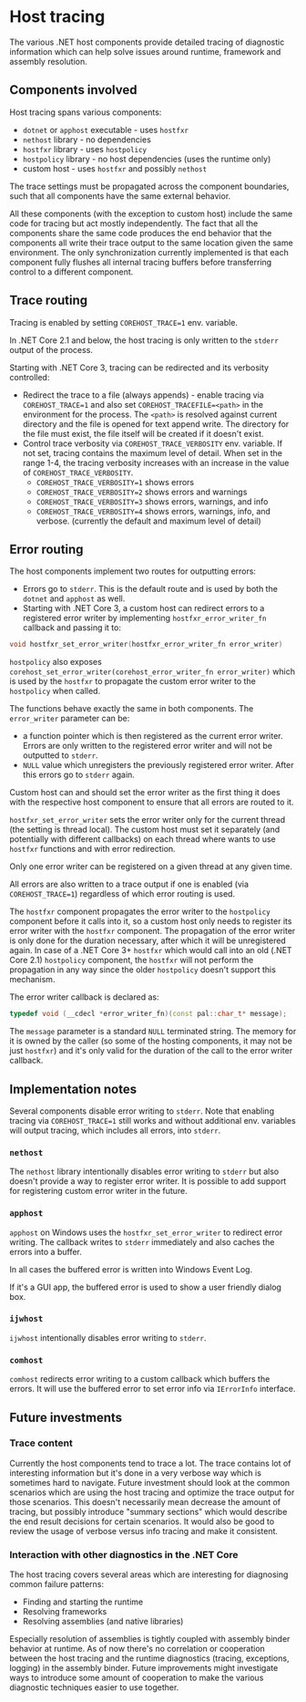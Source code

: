 # Host tracing

The various .NET host components provide detailed tracing of diagnostic information which can help solve issues around runtime, framework and assembly resolution.

## Components involved

Host tracing spans various components:

* `dotnet` or `apphost` executable - uses `hostfxr`
* `nethost` library - no dependencies
* `hostfxr` library - uses `hostpolicy`
* `hostpolicy` library - no host dependencies (uses the runtime only)
* custom host - uses `hostfxr` and possibly `nethost`

The trace settings must be propagated across the component boundaries, such that all components have the same external behavior.

All these components (with the exception to custom host) include the same code for tracing but act mostly independently. The fact that all the components share the same code produces the end behavior that the components all write their trace output to the same location given the same environment. The only synchronization currently implemented is that each component fully flushes all internal tracing buffers before transferring control to a different component.

## Trace routing

Tracing is enabled by setting `COREHOST_TRACE=1` env. variable.

In .NET Core 2.1 and below, the host tracing is only written to the `stderr` output of the process.

Starting with .NET Core 3, tracing can be redirected and its verbosity controlled:

* Redirect the trace to a file (always appends) - enable tracing via `COREHOST_TRACE=1` and also set `COREHOST_TRACEFILE=<path>` in the environment for the process. The `<path>` is resolved against current directory and the file is opened for text append write. The directory for the file must exist, the file itself will be created if it doesn't exist.
* Control trace verbosity via `COREHOST_TRACE_VERBOSITY` env. variable.  If not set, tracing contains the maximum level of detail.  When set in the range 1-4, the tracing verbosity increases with an increase in the value of `COREHOST_TRACE_VERBOSITY`.
  * `COREHOST_TRACE_VERBOSITY=1` shows errors
  * `COREHOST_TRACE_VERBOSITY=2` shows errors and warnings
  * `COREHOST_TRACE_VERBOSITY=3` shows errors, warnings, and info
  * `COREHOST_TRACE_VERBOSITY=4` shows errors, warnings, info, and verbose. (currently the default and maximum level of detail)

## Error routing

The host components implement two routes for outputting errors:

* Errors go to `stderr`. This is the default route and is used by both the `dotnet` and `apphost` as well.
* Starting with .NET Core 3, a custom host can redirect errors to a registered error writer by implementing `hostfxr_error_writer_fn` callback and passing it to:

``` C++
void hostfxr_set_error_writer(hostfxr_error_writer_fn error_writer)
```

`hostpolicy` also exposes `corehost_set_error_writer(corehost_error_writer_fn error_writer)` which is used by the `hostfxr` to propagate the custom error writer to the `hostpolicy` when called.

The functions behave exactly the same in both components. The `error_writer` parameter can be:

* a function pointer which is then registered as the current error writer. Errors are only written to the registered error writer and will not be outputted to `stderr`.
* `NULL` value which unregisters the previously registered error writer. After this errors go to `stderr` again.

Custom host can and should set the error writer as the first thing it does with the respective host component to ensure that all errors are routed to it.

`hostfxr_set_error_writer` sets the error writer only for the current thread (the setting is thread local). The custom host must set it separately (and potentially with different callbacks) on each thread where wants to use `hostfxr` functions and with error redirection.

Only one error writer can be registered on a given thread at any given time.

All errors are also written to a trace output if one is enabled (via `COREHOST_TRACE=1`) regardless of which error routing is used.

The `hostfxr` component propagates the error writer to the `hostpolicy` component before it calls into it, so a custom host only needs to register its error writer with the `hostfxr` component. The propagation of the error writer is only done for the duration necessary, after which it will be unregistered again.
In case of a .NET Core 3+ `hostfxr` which would call into an old (.NET Core 2.1) `hostpolicy` component, the `hostfxr` will not perform the propagation in any way since the older `hostpolicy` doesn't support this mechanism.

The error writer callback is declared as:

```cpp
typedef void (__cdecl *error_writer_fn)(const pal::char_t* message);
```

The `message` parameter is a standard `NULL` terminated string. The memory for it is owned by the caller (so some of the hosting components, it may not be just `hostfxr`) and it's only valid for the duration of the call to the error writer callback.

## Implementation notes

Several components disable error writing to `stderr`. Note that enabling tracing via `COREHOST_TRACE=1` still works and without additional env. variables will output tracing, which includes all errors, into `stderr`.

### `nethost`

The `nethost` library intentionally disables error writing to `stderr` but also doesn't provide a way to register error writer. It is possible to add support for registering custom error writer in the future.

### `apphost`

`apphost` on Windows uses the `hostfxr_set_error_writer` to redirect error writing. The callback writes to `stderr` immediately and also caches the errors into a buffer.

In all cases the buffered error is written into Windows Event Log.

If it's a GUI app, the buffered error is used to show a user friendly dialog box.

### `ijwhost`

`ijwhost` intentionally disables error writing to `stderr`.

### `comhost`

`comhost` redirects error writing to a custom callback which buffers the errors. It will use the buffered error to set error info via `IErrorInfo` interface.

## Future investments

### Trace content

Currently the host components tend to trace a lot. The trace contains lot of interesting information but it's done in a very verbose way which is sometimes hard to navigate. Future investment should look at the common scenarios which are using the host tracing and optimize the trace output for those scenarios. This doesn't necessarily mean decrease the amount of tracing, but possibly introduce "summary sections" which would describe the end result decisions for certain scenarios.
It would also be good to review the usage of verbose versus info tracing and make it consistent.

### Interaction with other diagnostics in the .NET Core

The host tracing covers several areas which are interesting for diagnosing common failure patterns:

* Finding and starting the runtime
* Resolving frameworks
* Resolving assemblies (and native libraries)

Especially resolution of assemblies is tightly coupled with assembly binder behavior at runtime. As of now there's no correlation or cooperation between the host tracing and the runtime diagnostics (tracing, exceptions, logging) in the assembly binder. Future improvements might investigate ways to introduce some amount of cooperation to make the various diagnostic techniques easier to use together.
